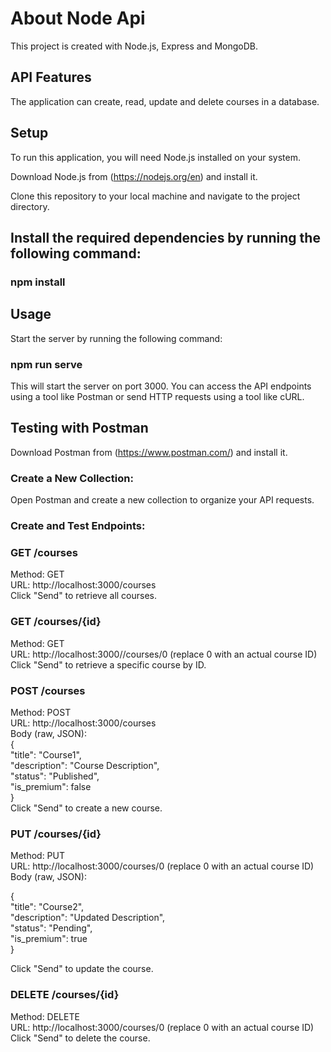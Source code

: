 # About Node Api
This project is created with Node.js, Express and MongoDB.

## API Features
The application can create, read, update and delete courses in a database.


## Setup

To run this application, you will need Node.js installed on your system. <br>

Download Node.js from (https://nodejs.org/en) and install it. <br>

Clone this repository to your local machine and navigate to the project directory. <br>


## Install the required dependencies by running the following command:

### npm install

## Usage

Start the server by running the following command: <br>

### npm run serve

This will start the server on port 3000. You can access the API endpoints using a tool like Postman or send HTTP requests using a tool like cURL.


## Testing with Postman 


Download Postman from (https://www.postman.com/) and install it.

### Create a New Collection:

Open Postman and create a new collection to organize your API requests.

### Create and Test Endpoints:

### GET /courses

Method: GET <br>
URL: http://localhost:3000/courses <br>
Click "Send" to retrieve all courses. <br>

### GET /courses/{id}

Method: GET <br>
URL: http://localhost:3000//courses/0 (replace 0 with an actual course ID) <br>
Click "Send" to retrieve a specific course by ID. <br>

### POST /courses

Method: POST <br>
URL: http://localhost:3000/courses <br>
Body (raw, JSON): <br>
{ <br>
  "title": "Course1", <br>
  "description": "Course Description", <br>
  "status": "Published", <br>
  "is_premium": false <br>
} <br>
Click "Send" to create a new course. <br>

### PUT /courses/{id}

Method: PUT <br>
URL: http://localhost:3000/courses/0 (replace 0 with an actual course ID) <br>
Body (raw, JSON): <br>

{ <br>
  "title": "Course2", <br>
  "description": "Updated Description", <br>
  "status": "Pending", <br>
  "is_premium": true <br>
} <br>

Click "Send" to update the course. <br>

### DELETE /courses/{id} 

Method: DELETE <br>
URL: http://localhost:3000/courses/0 (replace 0 with an actual course ID) <br>
Click "Send" to delete the course. <br>



